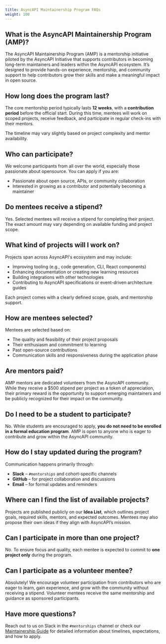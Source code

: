 ```yaml
---
title: AsyncAPI Maintainership Program FAQs
weight: 100
---
```


## What is the AsyncAPI Maintainership Program (AMP)?

The AsyncAPI Maintainership Program (AMP) is a mentorship initiative piloted by the AsyncAPI Initiative that supports contributors in becoming long-term maintainers and leaders within the AsyncAPI ecosystem. It’s designed to provide hands-on experience, mentorship, and community support to help contributors grow their skills and make a meaningful impact in open source.

## How long does the program last?

The core mentorship period typically lasts **12 weeks**, with a **contribution period** before the official start. During this time, mentees will work on scoped projects, receive feedback, and participate in regular check-ins with their mentors.

The timeline may vary slightly based on project complexity and mentor availability.

## Who can participate?

We welcome participants from all over the world, especially those passionate about opensource. You can apply if you are:

- Passionate about open source, APIs, or community collaboration
- Interested in growing as a contributor and potentially becoming a maintainer

## Do mentees receive a stipend?

Yes. Selected mentees will receive a stipend for completing their project. The exact amount may vary depending on available funding and project scope.

## What kind of projects will I work on?

Projects span across AsyncAPI's ecosystem and may include:

- Improving tooling (e.g., code generation, CLI, React components)
- Enhancing documentation or creating new learning resources
- Building integrations with other technologies
- Contributing to AsyncAPI specifications or event-driven architecture guides

Each project comes with a clearly defined scope, goals, and mentorship support.

## How are mentees selected?

Mentees are selected based on:

- The quality and feasibility of their project proposals
- Their enthusiasm and commitment to learning
- Past open-source contributions
- Communication skills and responsiveness during the application phase

## Are mentors paid?

AMP mentors are dedicated volunteers from the AsyncAPI community. While they receive a $500 stipend per project as a token of appreciation, their primary reward is the opportunity to support emerging maintainers and be publicly recognized for their impact on the community.

## Do I need to be a student to participate?

No. While students are encouraged to apply, **you do not need to be enrolled in a formal education program**. AMP is open to anyone who is eager to contribute and grow within the AsyncAPI community.

## How do I stay updated during the program?

Communication happens primarily through:

- **Slack** – `#mentorships` and cohort-specific channels
- **GitHub** – for project collaboration and discussions
- **Email** – for formal updates and reminders

## Where can I find the list of available projects?

Projects are published publicly on our **Idea List**, which outlines project goals, required skills, mentors, and expected outcomes. Mentees may also propose their own ideas if they align with AsyncAPI’s mission.
## Can I participate in more than one project?

No. To ensure focus and quality, each mentee is expected to commit to **one project only** during the program.

## Can I participate as a volunteer mentee?

Absolutely! We encourage volunteer participation from contributors who are eager to learn, gain experience, and grow with the community without receiving a stipend. Volunteer mentees receive the same mentorship and guidance as sponsored participants.

## Have more questions?

Reach out to us on Slack in the `#mentorships` channel or check our [Maintainership Guide](./index.md) for detailed information about timelines, expectations, and how to apply.